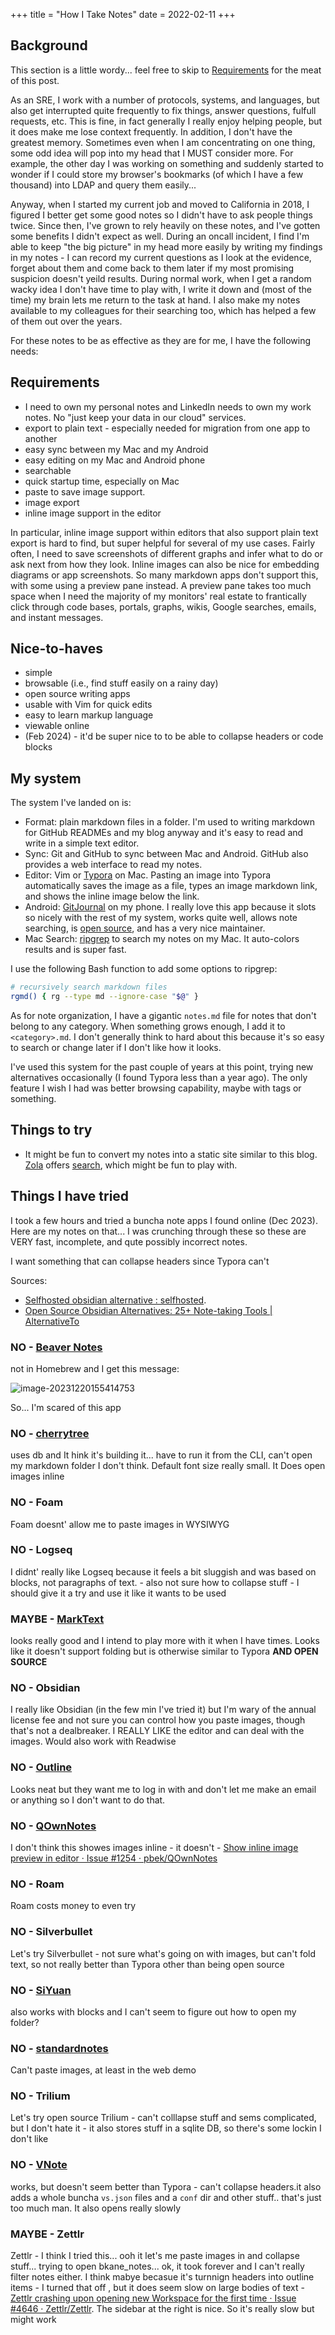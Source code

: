 +++
title = "How I Take Notes"
date = 2022-02-11
+++

## Background

This section is a little wordy... feel free to skip to
[Requirements](#requirements) for the meat of this post.

As an SRE, I work with a number of protocols, systems, and languages, but also
get interrupted quite frequently to fix things, answer questions, fulfull
requests, etc. This is fine, in fact generally I really enjoy helping people,
but it does make me lose context frequently. In addition, I don't have the
greatest memory. Sometimes even when I am concentrating on one thing, some
odd idea  will pop into my head that I MUST consider more. For example, the
other day I was working on something and suddenly started to wonder if I could
store my browser's bookmarks (of which I have a few thousand) into LDAP and
query them easily...

Anyway, when I started my current job and moved to California in 2018, I
figured I better get some good notes so I didn't have to ask people things
twice. Since then, I've grown to rely heavily on these notes, and I've gotten
some benefits I didn't expect as well. During an oncall incident, I find I'm
able to keep "the big picture" in my head more easily by writing my findings in
my notes - I can record my current questions as I look at the evidence, forget
about them and come back to them later if my most promising suspicion doesn't
yeild results. During normal work, when I get a random wacky idea I don't have
time to play with, I write it down and (most of the time) my brain lets me
return to the task at hand. I also make my notes available to my colleagues for
their searching too, which has helped a few of them out over the years.

For these notes to be as effective as they are for me, I have the following needs:

## Requirements

- I need to own my personal notes and LinkedIn needs to own my work notes. No
  "just keep your data in our cloud" services.
- export to plain text - especially needed for migration from one app to another
- easy sync between my Mac and my Android
- easy editing on my Mac and Android phone
- searchable
- quick startup time, especially on Mac
- paste to save image support.
- image export
- inline image support in the editor

In particular, inline image support within editors that also support plain text
export is hard to find, but super helpful for several of my use cases. Fairly
often, I need to save screenshots of different graphs and infer what to do or
ask next from how they look. Inline images can also be nice for embedding
diagrams or app screenshots. So many markdown apps don't support this, with
some using a preview pane instead. A preview pane takes too much space when I
need the majority of my monitors' real estate to frantically click through code
bases, portals, graphs, wikis, Google searches, emails, and instant messages.

## Nice-to-haves

- simple
- browsable (i.e., find stuff easily on a rainy day)
- open source writing apps
- usable with Vim for quick edits
- easy to learn markup language
- viewable online
- (Feb 2024) - it'd be super nice to to be able to collapse headers or code blocks

## My system

The system I've landed on is:

- Format: plain markdown files in a folder. I'm used to writing markdown for GitHub READMEs and my blog anyway and it's easy to read and write in a simple text editor.
- Sync: Git and GitHub to sync between Mac and Android. GitHub also provides a web interface to read my notes.
- Editor: Vim or [Typora](https://typora.io/) on Mac. Pasting an image into Typora automatically saves the image as a file, types an image markdown link, and shows the inline image below the link.
- Android: [GitJournal](https://gitjournal.io/) on my phone. I really love this app because it slots so nicely with the rest of my system, works quite well, allows note searching, is [open source](https://gitjournal.io/), and has a very nice maintainer.
- Mac Search: [ripgrep](https://github.com/BurntSushi/ripgrep) to search my notes on my Mac. It auto-colors results and is super fast.

I use the following Bash function to add some options to ripgrep:

```bash
# recursively search markdown files
rgmd() { rg --type md --ignore-case "$@" }
```

As for note organization, I have a gigantic `notes.md` file for notes that don't belong to any category. When something grows enough, I add it to `<category>.md`. I don't generally think to hard about this because it's so easy to search or change later if I don't like how it looks.

I've used this system for the past couple of years at this point, trying new alternatives occasionally (I found Typora less than a year ago). The only feature I wish I had was better browsing capability, maybe with tags or something.

## Things to try

- It might be fun to convert my notes into a static site similar to this blog. [Zola](https://www.getzola.org/) offers [search](https://www.getzola.org/documentation/content/search/), which might be fun to play with.

## Things I have tried

I took a few hours and tried a buncha note apps I found online (Dec 2023). Here are my notes on that... I was crunching through these so these are VERY fast, incomplete, and qute possibly incorrect notes.

I want something that can collapse headers since Typora can't

Sources:

- [Selfhosted obsidian alternative : selfhosted](https://www.reddit.com/r/selfhosted/comments/12zm2ba/selfhosted_obsidian_alternative/).
- [Open Source Obsidian Alternatives: 25+ Note-taking Tools | AlternativeTo](https://alternativeto.net/software/obsidian/?license=opensource)

### NO - [Beaver Notes](https://alternativeto.net/software/beaver-notes/about/)

not in Homebrew and I get this message:

![image-20231220155414753](index.assets/image-20231220155414753.png)

So... I'm scared of this app

### NO - [cherrytree](https://alternativeto.net/software/cherrytree/about/)

uses db and It hink it's building it... have to run it from the CLI, can't open my markdown folder I don't think. Default font size really small. It Does open images inline

### NO - Foam

Foam doesnt' allow me to paste images in WYSIWYG

### NO - Logseq

I didnt' really like Logseq because it feels a bit sluggish and was based on blocks, not paragraphs of text. - also not sure how to collapse stuff - I should give it a try and use it like it wants to be used

### MAYBE - [MarkText](https://github.com/marktext/marktext)

looks really good and I intend to play more with it when I have times. Looks like it doesn't support folding but is otherwise similar to Typora **AND OPEN SOURCE**

### NO - Obsidian

I really like Obsidian (in the few min I've tried it) but I'm wary of the annual license fee and not sure you can control how you paste images, though that's not a dealbreaker. I REALLY LIKE the editor and can deal with the images. Would also work with Readwise

### NO - [Outline](https://github.com/outline/outline)

Looks neat but they want me to log in with and don't let me make an email or anything so I don't want to do that.

### NO - [QOwnNotes](https://github.com/pbek/QOwnNotes)

 I don't think this showes images inline - it doesn't - [Show inline image preview in editor · Issue #1254 · pbek/QOwnNotes](https://github.com/pbek/QOwnNotes/issues/1254)

### NO - Roam

Roam costs money to even try

### NO - Silverbullet

Let's try Silverbullet - not sure what's going on with images, but can't  fold text, so not really better than Typora other than being open source

### NO - [SiYuan](https://github.com/siyuan-note/siyuan)

also works with blocks and I can't seem to figure out how to open my folder? 

### NO - [standardnotes](https://github.com/standardnotes/app)

Can't paste images, at least in the web demo

### NO - Trilium

Let's try open source Trilium - can't colllapse stuff and sems complicated, but I don't hate it - it also stores stuff in a sqlite DB, so there's some lockin I don't like

### NO - [VNote](https://github.com/vnotex/vnote)

works, but doesn't seem better than Typora - can't collapse headers.it also adds a whole buncha `vs.json` files and a `conf` dir and other stuff.. that's just too much man. It also opens really slowly

### MAYBE - Zettlr

Zettlr - I think I tried this... ooh it let's me paste images in and collapse stuff... trying to open bkane_notes... ok, it took forever and I can't really filter notes either. I think mabye becasue it's turnnign headers into outline items - I turned that off , but it does seem slow on large bodies of text - [Zettlr crashing upon opening new Workspace for the first time · Issue #4646 · Zettlr/Zettlr](https://github.com/Zettlr/Zettlr/issues/4646). The sidebar at the right is nice. So it's really slow but might work

